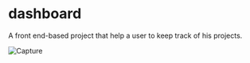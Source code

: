 # dashboard
A front end-based project that help a user to keep track of his projects.

![Capture](https://github.com/ayushmankinnu/dashboard/assets/129329688/ecd2a795-7b67-4245-9a5c-116d64ff3111)
